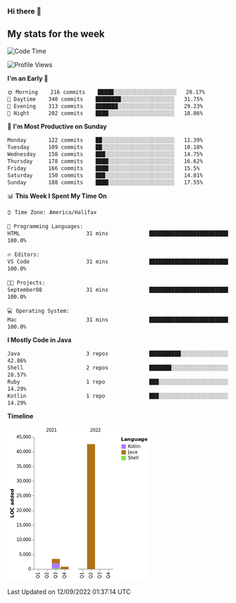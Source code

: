 ### Hi there 👋

## My stats for the week
<!--START_SECTION:waka-->
![Code Time](http://img.shields.io/badge/Code%20Time-391%20hrs%2035%20mins-blue)

![Profile Views](http://img.shields.io/badge/Profile%20Views-2-blue)

**I'm an Early 🐤** 

```text
🌞 Morning    216 commits    █████░░░░░░░░░░░░░░░░░░░░   20.17% 
🌆 Daytime    340 commits    ████████░░░░░░░░░░░░░░░░░   31.75% 
🌃 Evening    313 commits    ███████░░░░░░░░░░░░░░░░░░   29.23% 
🌙 Night      202 commits    ████░░░░░░░░░░░░░░░░░░░░░   18.86%

```
📅 **I'm Most Productive on Sunday** 

```text
Monday       122 commits    ██░░░░░░░░░░░░░░░░░░░░░░░   11.39% 
Tuesday      109 commits    ██░░░░░░░░░░░░░░░░░░░░░░░   10.18% 
Wednesday    158 commits    ███░░░░░░░░░░░░░░░░░░░░░░   14.75% 
Thursday     178 commits    ████░░░░░░░░░░░░░░░░░░░░░   16.62% 
Friday       166 commits    ████░░░░░░░░░░░░░░░░░░░░░   15.5% 
Saturday     150 commits    ███░░░░░░░░░░░░░░░░░░░░░░   14.01% 
Sunday       188 commits    ████░░░░░░░░░░░░░░░░░░░░░   17.55%

```


📊 **This Week I Spent My Time On** 

```text
⌚︎ Time Zone: America/Halifax

💬 Programming Languages: 
HTML                     31 mins             █████████████████████████   100.0%

🔥 Editors: 
VS Code                  31 mins             █████████████████████████   100.0%

🐱‍💻 Projects: 
September08              31 mins             █████████████████████████   100.0%

💻 Operating System: 
Mac                      31 mins             █████████████████████████   100.0%

```

**I Mostly Code in Java** 

```text
Java                     3 repos             ██████████░░░░░░░░░░░░░░░   42.86% 
Shell                    2 repos             ███████░░░░░░░░░░░░░░░░░░   28.57% 
Ruby                     1 repo              ███░░░░░░░░░░░░░░░░░░░░░░   14.29% 
Kotlin                   1 repo              ███░░░░░░░░░░░░░░░░░░░░░░   14.29%

```


**Timeline**

![Chart not found](https://raw.githubusercontent.com/lyndseyy/lyndseyy/main/charts/bar_graph.png) 


 Last Updated on 12/09/2022 01:37:14 UTC
<!--END_SECTION:waka-->